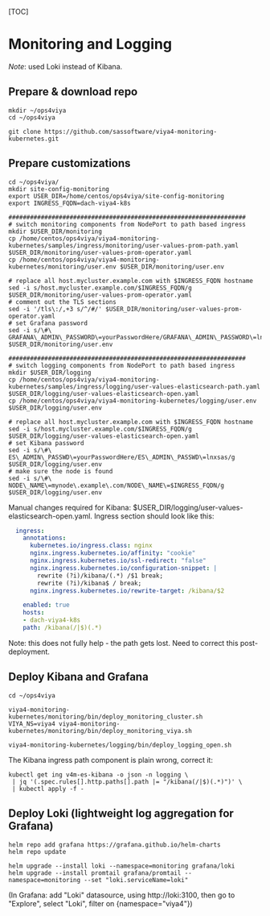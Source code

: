 [TOC]

# Monitoring and Logging

*Note*: used Loki instead of Kibana.



## Prepare & download repo

```shell
mkdir ~/ops4viya
cd ~/ops4viya

git clone https://github.com/sassoftware/viya4-monitoring-kubernetes.git
```



## Prepare customizations

```shell
cd ~/ops4viya/
mkdir site-config-monitoring
export USER_DIR=/home/centos/ops4viya/site-config-monitoring
export INGRESS_FQDN=dach-viya4-k8s

##################################################################
# switch monitoring components from NodePort to path based ingress
mkdir $USER_DIR/monitoring
cp /home/centos/ops4viya/viya4-monitoring-kubernetes/samples/ingress/monitoring/user-values-prom-path.yaml $USER_DIR/monitoring/user-values-prom-operator.yaml
cp /home/centos/ops4viya/viya4-monitoring-kubernetes/monitoring/user.env $USER_DIR/monitoring/user.env

# replace all host.mycluster.example.com with $INGRESS_FQDN hostname
sed -i s/host.mycluster.example.com/$INGRESS_FQDN/g $USER_DIR/monitoring/user-values-prom-operator.yaml
# comment out the TLS sections
sed -i '/tls\:/,+3 s/^/#/' $USER_DIR/monitoring/user-values-prom-operator.yaml
# set Grafana password
sed -i s/\#\ GRAFANA\_ADMIN\_PASSWORD\=yourPasswordHere/GRAFANA\_ADMIN\_PASSWORD\=lnxsas/g $USER_DIR/monitoring/user.env

##################################################################
# switch logging components from NodePort to path based ingress
mkdir $USER_DIR/logging
cp /home/centos/ops4viya/viya4-monitoring-kubernetes/samples/ingress/logging/user-values-elasticsearch-path.yaml $USER_DIR/logging/user-values-elasticsearch-open.yaml
cp /home/centos/ops4viya/viya4-monitoring-kubernetes/logging/user.env $USER_DIR/logging/user.env

# replace all host.mycluster.example.com with $INGRESS_FQDN hostname
sed -i s/host.mycluster.example.com/$INGRESS_FQDN/g $USER_DIR/logging/user-values-elasticsearch-open.yaml
# set Kibana password
sed -i s/\#\ ES\_ADMIN\_PASSWD\=yourPasswordHere/ES\_ADMIN\_PASSWD\=lnxsas/g $USER_DIR/logging/user.env
# make sure the node is found
sed -i s/\#\ NODE\_NAME\=mynode\.example\.com/NODE\_NAME\=$INGRESS_FQDN/g $USER_DIR/logging/user.env
```

Manual changes required for Kibana: $USER_DIR/logging/user-values-elasticsearch-open.yaml. Ingress section should look like this:

```yaml
  ingress:
    annotations:
      kubernetes.io/ingress.class: nginx
      nginx.ingress.kubernetes.io/affinity: "cookie"
      nginx.ingress.kubernetes.io/ssl-redirect: "false"
      nginx.ingress.kubernetes.io/configuration-snippet: |
        rewrite (?i)/kibana/(.*) /$1 break;
        rewrite (?i)/kibana$ / break;
      nginx.ingress.kubernetes.io/rewrite-target: /kibana/$2

    enabled: true
    hosts:
    - dach-viya4-k8s
    path: /kibana(/|$)(.*)
```

Note: this does not fully help - the path gets lost. Need to correct this post-deployment.



## Deploy Kibana and Grafana

```shell
cd ~/ops4viya

viya4-monitoring-kubernetes/monitoring/bin/deploy_monitoring_cluster.sh
VIYA_NS=viya4 viya4-monitoring-kubernetes/monitoring/bin/deploy_monitoring_viya.sh

viya4-monitoring-kubernetes/logging/bin/deploy_logging_open.sh
```

The Kibana ingress path component is plain wrong, correct it:

```
kubectl get ing v4m-es-kibana -o json -n logging \
 | jq '(.spec.rules[].http.paths[].path |= "/kibana(/|$)(.*)")' \
 | kubectl apply -f -
```



## Deploy Loki (lightweight log aggregation for Grafana)

```shell
helm repo add grafana https://grafana.github.io/helm-charts
helm repo update

helm upgrade --install loki --namespace=monitoring grafana/loki
helm upgrade --install promtail grafana/promtail --namespace=monitoring --set "loki.serviceName=loki"
```

(In Grafana: add "Loki" datasource, using http://loki:3100, then go to "Explore", select "Loki", filter on {namespace="viya4"})